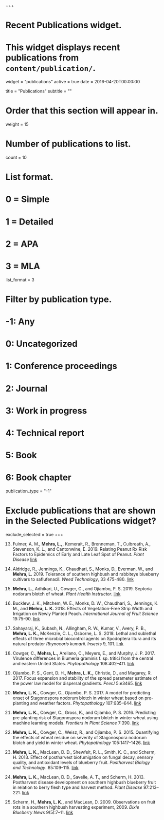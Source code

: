 +++
# Recent Publications widget.
# This widget displays recent publications from `content/publication/`.
widget = "publications"
active = true
date = 2016-04-20T00:00:00

title = "Publications"
subtitle = ""

# Order that this section will appear in.
weight = 15

# Number of publications to list.
count = 10

# List format.
#   0 = Simple
#   1 = Detailed
#   2 = APA
#   3 = MLA
list_format = 3

# Filter by publication type.
# -1: Any
#  0: Uncategorized
#  1: Conference proceedings
#  2: Journal
#  3: Work in progress
#  4: Technical report
#  5: Book
#  6: Book chapter
publication_type = "-1"

# Exclude publications that are shown in the Selected Publications widget?
exclude_selected = true
+++

13. Fulmer, A. M., **Mehra, L.,**, Kemerait, R., Brenneman, T., Culbreath, A., Stevenson, K. L., and Cantonwine, E. 2019. Relating Peanut Rx Risk Factors to Epidemics of Early and Late Leaf Spot of Peanut. *Plant Disease* [link](https://doi.org/10.1094/PDIS-10-18-1782-RE)

12. Aldridge, R., Jennings, K., Chaudhari, S., Monks, D., Everman, W., and **Mehra, L.** 2019. Tolerance of southern highbush and rabbiteye blueberry cultivars to saflufenacil. *Weed Technology*, 33 475-480. [link](https://doi.org/10.1017/wet.2018.115)

11. **Mehra, L.,** Adhikari, U., Cowger, C., and Ojiambo, P. S. 2019. Septoria nodorum blotch of wheat. *Plant Health Instructor*. [link](https://www.apsnet.org/edcenter/disandpath/fungalasco/pdlessons/Pages/SeptoriaNodorum.aspx)

10. Bucklew, J. K., Mitchem, W. E., Monks, D. W., Chaudhari, S., Jennings, K. M., and **Mehra, L. K.** 2018. Effects of Vegetation-Free Strip Width and Irrigation on Newly Planted Peach. *International Journal of Fruit Science* 19:75-90. [link](https://doi.org/10.1080/15538362.2018.1545622)

9. Sahayaraj, K., Subash, N., Allingham, R. W., Kumar, V., Avery, P. B., **Mehra, L. K.,** McKenzie, C. L., Osborne, L. S. 2018. Lethal and sublethal effects of three microbial biocontrol agents on Spodoptera litura and its natural predator *Rhynocoris kumarii*. *Insects* 9, 101. [link](https://doi.org/10.3390/insects9030101)

8. Cowger, C., **Mehra, L.,** Arellano, C., Meyers, E., and Murphy, J. P. 2017. Virulence differences in Blumeria graminis f. sp. tritici from the central and eastern United States. *Phytopathology* 108:402–411. [link](https://doi.org/10.1094/PHYTO-06-17-0211-R)

7. Ojiambo, P. S., Gent, D. H., **Mehra, L. K.,** Christie, D., and Magarey, R. 2017. Focus expansion and stability of the spread parameter estimate of the power law model for dispersal gradients. *PeerJ* 5:e3465. [link](https://doi.org/10.7717/peerj.3465)

6. **Mehra, L. K.,** Cowger, C., Ojiambo, P. S. 2017. A model for predicting onset of Stagonospora nodorum blotch in winter wheat based on pre-planting and weather factors. *Phytopathology* 107:635–644. [link](https://doi.org/10.1094/PHYTO-03-16-0133-R)

5. **Mehra, L. K.,** Cowger, C., Gross, K., and Ojiambo, P. S. 2016. Predicting pre-planting risk of Stagonospora nodorum blotch in winter wheat using machine learning models. *Frontiers in Plant Science* 7:390. [link](https://doi.org/10.3389/fpls.2016.00390)

4. **Mehra, L. K.,** Cowger, C., Weisz, R., and Ojiambo, P. S. 2015. Quantifying the effects of wheat residue on severity of Stagonospora nodorum blotch and yield in winter wheat. *Phytopathology* 105:1417–1426. [link](https://doi.org/10.1094/PHYTO-03-15-0080-R)

3. **Mehra, L. K.,** MacLean, D. D., Shewfelt, R. L., Smith, K. C., and Scherm, H. 2013. Effect of postharvest biofumigation on fungal decay, sensory quality, and antioxidant levels of blueberry fruit. *Postharvest Biology and Technology*. 85:109–115. [link](https://doi.org/10.1016/j.postharvbio.2013.05.007)

2. **Mehra, L. K.,** MacLean, D. D., Savelle, A. T., and Scherm, H. 2013. Postharvest disease development on southern highbush blueberry fruit in relation to berry flesh type and harvest method. *Plant Disease* 97:213–221. [link](https://doi.org/10.1094/PDIS-03-12-0307-RE)

1. Scherm, H., **Mehra, L. K.,** and MacLean, D. 2009. Observations on fruit rots in a southern highbush harvesting experiment, 2009. *Dixie Blueberry News* 9(5):7–11. [link](https://www.researchgate.net/profile/Lucky_Mehra/publication/277649887_Observations_on_Fruit_Rots_in_a_Southern_Highbush_Harvesting_Experiment_2009/links/556f0abb08aeab7772282953/Observations-on-Fruit-Rots-in-a-Southern-Highbush-Harvesting-Experiment-2009.pdf)
